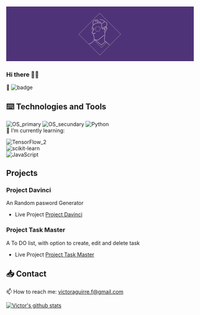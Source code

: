 ![Hero_banner](Hero_Image.png)
### Hi there 🖐🏾

🙈 ![badge](https://www.codewars.com/users/CubeVic/badges/small)

## ⌨️ Technologies and Tools
![OS_primary](https://img.shields.io/badge/OS-Mac-blueviolet?style=for-the-badge&logo=Apple&logoColor=white&color=9900FF) ![OS_secundary](https://img.shields.io/badge/OS-Linux-blueviolet?style=for-the-badge&logo=Ubuntu&logoColor=white&color=9900FF) ![Python](https://img.shields.io/badge/code-Python-blueviolet?style=for-the-badge&logo=python&logoColor=white&color=9900FF)  
🌱 I’m currently learning:   

![TensorFlow_2](https://img.shields.io/badge/code-TensorFlow-blueviolet?style=for-the-badge&logo=TensorFlow&logoColor=white&color=F1C232)  
![scikit-learn](https://img.shields.io/badge/code-scikit&boxh;learn-blueviolet?style=for-the-badge&logo=scikit-learn&logoColor=white&color=F1C232)  
![JavaScript](https://img.shields.io/badge/code-JavaScript-blueviolet?style=for-the-badge&logo=Javascript&logoColor=white&color=F1C232) 

## Projects 

### Project Davinci
An Random pasword Generator 
- Live Project [Project Davinci](https://projectdavinci.herokuapp.com/)

### Project Task Master
A To DO list, with option to create, edit and delete task
- Live Project [Project Task Master](https://projectthetaskmaster.herokuapp.com/)

## 📥 Contact
📫 How to reach me: victoraguirre.f@gmail.com

[![Victor's github stats](https://github-readme-stats.vercel.app/api?username=CubeVic&hide=contribs,prs&count_private=true&show_icons=true&theme=midnight-purple)](https://github.com/CubeVic/github-readme-stats)

<!--
**CubeVic/CubeVic** is a ✨ _special_ ✨ repository because its `README.md` (this file) appears on your GitHub profile.

Here are some ideas to get you started:

- 🔭 I’m currently working on ...
- 🌱 I’m currently learning ...
- 👯 I’m looking to collaborate on ...
- 🤔 I’m looking for help with ...
- 💬 Ask me about ...
- 📫 How to reach me: ...
- 😄 Pronouns: ...
- ⚡ Fun fact: ...
-->
